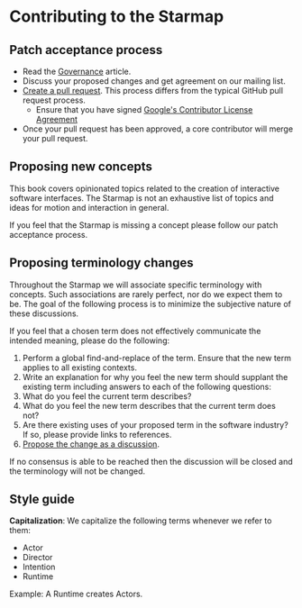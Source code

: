 # Contributing to the Starmap

## Patch acceptance process

- Read the [Governance](governance.md) article.
- Discuss your proposed changes and get agreement on our mailing list.
- [Create a pull request](https://material-motion.gitbooks.io/material-motion-team/content/gitbook_pull_request.html). This process differs from the typical GitHub pull request process.
  - Ensure that you have signed [Google's Contributor License Agreement](https://cla.developers.google.com/)
- Once your pull request has been approved, a core contributor will merge your pull request.

## Proposing new concepts

This book covers opinionated topics related to the creation of interactive software interfaces. The Starmap is not an exhaustive list of topics and ideas for motion and interaction in general.

If you feel that the Starmap is missing a concept please follow our patch acceptance process.

## Proposing terminology changes

Throughout the Starmap we will associate specific terminology with concepts. Such associations are rarely perfect, nor do we expect them to be. The goal of the following process is to minimize the subjective nature of these discussions.

If you feel that a chosen term does not effectively communicate the intended meaning, please do the following:

1. Perform a global find-and-replace of the term. Ensure that the new term applies to all existing contexts. 
1. Write an explanation for why you feel the new term should supplant the existing term including answers to each of the following questions: 
  1. What do you feel the current term describes? 
  1. What do you feel the new term describes that the current term does not? 
  1. Are there existing uses of your proposed term in the software industry? If so, please provide links to references. 
1. [Propose the change as a discussion](https://www.gitbook.com/book/featherless/material-motion-starmap/discussions).

If no consensus is able to be reached then the discussion will be closed and the terminology will not be changed.

## Style guide

**Capitalization**: We capitalize the following terms whenever we refer to them:

- Actor
- Director
- Intention
- Runtime

Example: A Runtime creates Actors.
